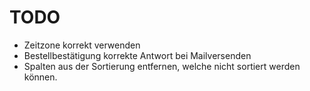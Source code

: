 # TODO
* Zeitzone korrekt verwenden
* Bestellbestätigung korrekte Antwort bei Mailversenden
* Spalten aus der Sortierung entfernen, welche nicht sortiert werden können.
